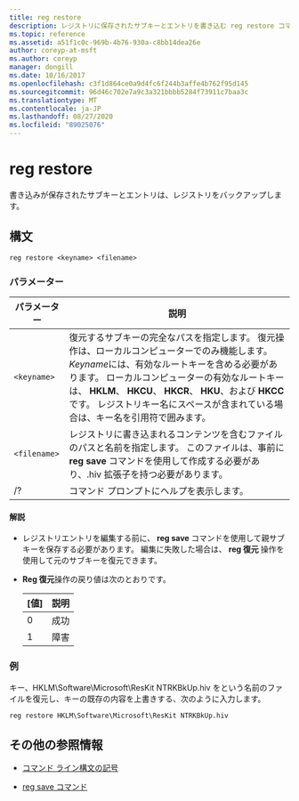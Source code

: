 ```yaml
---
title: reg restore
description: レジストリに保存されたサブキーとエントリを書き込む reg restore コマンドの参照記事です。
ms.topic: reference
ms.assetid: a51f1c0c-969b-4b76-930a-c8bb14dea26e
author: coreyp-at-msft
ms.author: coreyp
manager: dongill
ms.date: 10/16/2017
ms.openlocfilehash: c3f1d864ce0a9d4fc6f244b3affe4b762f95d145
ms.sourcegitcommit: 96d46c702e7a9c3a321bbbb5284f73911c7baa3c
ms.translationtype: MT
ms.contentlocale: ja-JP
ms.lasthandoff: 08/27/2020
ms.locfileid: "89025076"
---
```

# <a name="reg-restore"></a>reg restore

書き込みが保存されたサブキーとエントリは、レジストリをバックアップします。

## <a name="syntax"></a>構文

```
reg restore <keyname> <filename>
```

### <a name="parameters"></a>パラメーター

| パラメーター | 説明 |
|--|--|
| `<keyname>` | 復元するサブキーの完全なパスを指定します。 復元操作は、ローカルコンピューターでのみ機能します。 *Keyname*には、有効なルートキーを含める必要があります。 ローカルコンピューターの有効なルートキーは、 **HKLM**、 **HKCU**、 **HKCR**、 **HKU**、および **HKCC**です。 レジストリキー名にスペースが含まれている場合は、キー名を引用符で囲みます。 |
| `<filename>` | レジストリに書き込まれるコンテンツを含むファイルのパスと名前を指定します。 このファイルは、事前に **reg save** コマンドを使用して作成する必要があり、.hiv 拡張子を持つ必要があります。 |
| /? | コマンド プロンプトにヘルプを表示します。 |

#### <a name="remarks"></a>解説

- レジストリエントリを編集する前に、 **reg save** コマンドを使用して親サブキーを保存する必要があります。 編集に失敗した場合は、 **reg 復元** 操作を使用して元のサブキーを復元できます。

- **Reg 復元**操作の戻り値は次のとおりです。

    | [値] | 説明 |
    |--|--|
    | 0 | 成功 |
    | 1 | 障害 |

### <a name="examples"></a>例

キー、HKLM\Software\Microsoft\ResKit NTRKBkUp.hiv をという名前のファイルを復元し、キーの既存の内容を上書きする、次のように入力します。

```
reg restore HKLM\Software\Microsoft\ResKit NTRKBkUp.hiv
```

## <a name="additional-references"></a>その他の参照情報

- [コマンド ライン構文の記号](command-line-syntax-key.md)

- [reg save コマンド](reg-save.md)
